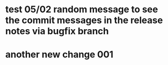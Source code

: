 # test 05/02 random message to see the commit messages in the release notes via bugfix branch


# another new change 001
